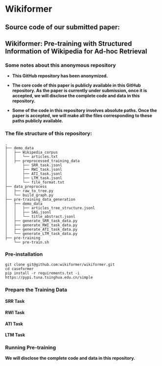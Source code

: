 # Wikiformer

## Source code of our submitted paper:

## Wikiformer: Pre-training with Structured Information of Wikipedia for Ad-hoc Retrieval



### Some notes about this anonymous repository

- **This GitHub repository has been anonymized.**

- **The core code of this paper is publicly available in this GitHub repository. As the paper is currently under submission, once it is accepted, we will disclose the complete code and data in this repository.**
- **Some of the code in this repository involves absolute paths. Once the paper is accepted, we will make all the files corresponding to these paths publicly available.**

### The file structure of this repository:

```
.
├── demo_data
│   ├── Wikipedia_corpus
│   │   └── articles.txt
│   ├── preprocessed_training_data
│       ├── SRR_task.jsonl
│       ├── RWI_task.jsonl
│       ├── ATI_task.jsonl
│       ├── LTM_task.jsonl
│       └── file_format.txt
├── data_preprocess
│   ├── raw_to_tree.py
│   └── build_graph.py
├── pre-training_data_generation
│   ├── demo_data
│   │   ├── articles_tree_structure.jsonl
│   │   ├── SAG.jsonl
│   │   └── title_abstract.jsonl
│   ├── generate_SRR_task_data.py
│   ├── generate_RWI_task_data.py
│   ├── generate_ATI_task_data.py
│   └── generate_LTM_task_data.py
├── pre-training
    └── pre-train.sh
```



### Pre-installation

```
git clone git@github.com:wikiformer/wikiformer.git
cd caseformer
pip install -r requirements.txt -i https://pypi.tuna.tsinghua.edu.cn/simple
```



### Prepare the Training Data

#### SRR Task



#### RWI Task



#### ATI Task



#### LTM Task



### Running Pre-training

**We will disclose the complete code and data in this repository.**